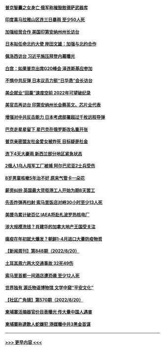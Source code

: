 #### [普京智囊之女身亡 俄军称摧毁敖德萨武器库](../pages/prog202/a103507904.md?t=08220851) 
#### [印度喜马拉雅山区连三日暴雨 至少50人死](../pages/prog202/a103507902.md?t=08220851) 
#### [加强经贸合作 美国印第安纳州州长访台](../pages/prog202/a103507896.md?t=08220851) 
#### [日本拟任命北约大使 岸田文雄：加强与北约合作](../pages/prog202/a103507894.md?t=08220851) 
#### [佩洛西访台 习近平施压拜登内幕曝光](../pages/prog202/a103507875.md?t=08220851) 
#### [白宫：如果普京出席G20峰会 泽连斯基应参加](../pages/prog202/a103507809.md?t=08220851) 
#### [不惧中共反弹 日本议员力挺“日华恳”会长访台](../pages/prog202/a103507819.md?t=08220851) 
#### [美企就业“回巢”速度空前 2022年可望破纪录](../pages/prog202/a103507765.md?t=08220851) 
#### [美官员再访台 印第安纳州长会蔡英文、芯片业代表](../pages/prog202/a103507747.md?t=08220851) 
#### [增强对中共反击能力 日本考虑部署超过千枚远程导弹](../pages/prog202/a103507709.md?t=08220851) 
#### [巴克走星星留下 星巴克在俄罗斯改名重开张](../pages/prog202/a103507664.md?t=08220851) 
#### [普京亲密盟友杜金爱女被炸死 目标疑是杜金](../pages/prog202/a103507655.md?t=08220851) 
#### [连下4天大豪雨 新西兰部分地区紧急状态](../pages/prog202/a103507646.md?t=08220851) 
#### [2俄人1乌人闯军工厂被捕 阿尔巴尼亚2士兵受伤](../pages/prog202/a103507640.md?t=08220851) 
#### [8岁男童咳嗽5年治不好 原来气管卡一朵花](../pages/prog202/a103507621.md?t=08220851) 
#### [薪资纠纷 英国最大货柜港工人开始为期8天罢工](../pages/prog202/a103507620.md?t=08220851) 
#### [先丢炸弹再扫射 索马里饭店对峙30小时至少13人死](../pages/prog202/a103507570.md?t=08220851) 
#### [美援乌累计破百亿 IAEA将赴札波罗热核电厂](../pages/prog202/a103507560.md?t=08220851) 
#### [涉大规模洗钱？肖建华的加拿大地产王国受关注](../pages/prog202/a103507375.md?t=08220851) 
#### [瘟疫在年初就大爆发？朝鲜1-4月进口大量防疫物资](../pages/prog202/a103507500.md?t=08220851) 
#### [【新闻周刊】第848期（2022/8/20）](../pages/prog202/a103507462.md?t=08220851) 
#### [土耳其周六两大交通事故 32死49伤](../pages/prog202/a103507396.md?t=08220851) 
#### [索马里首都一间酒店遭恐袭 至少12人死](../pages/prog202/a103507398.md?t=08220851) 
#### [世界独有 源氏物语博物馆 文学中窥“平安文化”](../pages/prog202/a103507400.md?t=08220851) 
#### [【社区广角镜】第570期（2022/8/20）](../pages/prog202/a103507335.md?t=08220851) 
#### [柬埔寨活摘器官价目表曝光 传大量中国人遇害](../pages/prog202/a103507324.md?t=08220851) 
#### [柬埔寨称逮数人蛇嫌犯 港媒曝中共3黑金首谋](../pages/prog202/a103507247.md?t=08220851) 

----
#### [ >>> 更早内容 <<< ](../indexes/prog202-earlier.md)
